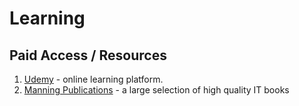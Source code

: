 # Learning

## Paid Access / Resources
1. [Udemy](https://www.udemy.com/) - online learning platform. 
2. [Manning Publications](https://www.manning.com/) - a large selection of high quality IT books

